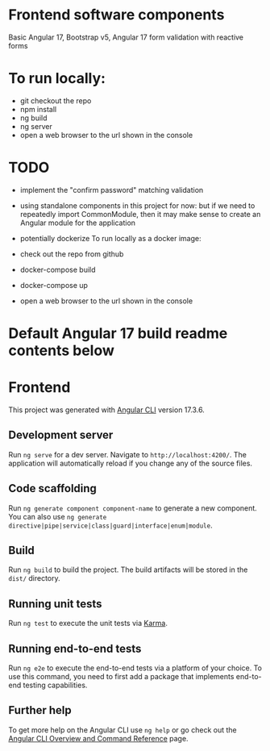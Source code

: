 # Frontend software components
Basic Angular 17, Bootstrap v5, Angular 17 form validation with reactive forms

# To run locally:
- git checkout the repo
- npm install
- ng build
- ng server
- open a web browser to the url shown in the console

# TODO
- implement the "confirm password" matching validation

- using standalone components in this project for now:  but if we need to repeatedly import CommonModule, then it may make sense to create an Angular module for the application

- potentially dockerize
To run locally as a docker image:
- check out the repo from github
- docker-compose build
- docker-compose up
- open a web browser to the url shown in the console



# Default Angular 17 build readme contents below

# Frontend
This project was generated with [Angular CLI](https://github.com/angular/angular-cli) version 17.3.6.

## Development server

Run `ng serve` for a dev server. Navigate to `http://localhost:4200/`. The application will automatically reload if you change any of the source files.

## Code scaffolding

Run `ng generate component component-name` to generate a new component. You can also use `ng generate directive|pipe|service|class|guard|interface|enum|module`.

## Build

Run `ng build` to build the project. The build artifacts will be stored in the `dist/` directory.

## Running unit tests

Run `ng test` to execute the unit tests via [Karma](https://karma-runner.github.io).

## Running end-to-end tests

Run `ng e2e` to execute the end-to-end tests via a platform of your choice. To use this command, you need to first add a package that implements end-to-end testing capabilities.

## Further help

To get more help on the Angular CLI use `ng help` or go check out the [Angular CLI Overview and Command Reference](https://angular.io/cli) page.
